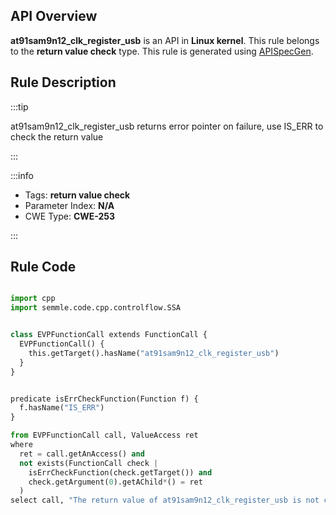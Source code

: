 ---
---


## API Overview
**at91sam9n12_clk_register_usb** is an API in **Linux kernel**. This rule belongs to the **return value check** type. This rule is generated using [APISpecGen](../../tools/APISpecGen).
## Rule Description

:::tip

at91sam9n12_clk_register_usb returns error pointer on failure, use IS_ERR to check the return value

:::

:::info

- Tags: **return value check**
- Parameter Index: **N/A**
- CWE Type: **CWE-253**

:::

## Rule Code
```python

import cpp
import semmle.code.cpp.controlflow.SSA


class EVPFunctionCall extends FunctionCall {
  EVPFunctionCall() {
    this.getTarget().hasName("at91sam9n12_clk_register_usb")
  }
}


predicate isErrCheckFunction(Function f) {
  f.hasName("IS_ERR") 
}

from EVPFunctionCall call, ValueAccess ret
where
  ret = call.getAnAccess() and
  not exists(FunctionCall check |
    isErrCheckFunction(check.getTarget()) and
    check.getArgument(0).getAChild*() = ret
  )
select call, "The return value of at91sam9n12_clk_register_usb is not checked with IS_ERR."
    
```